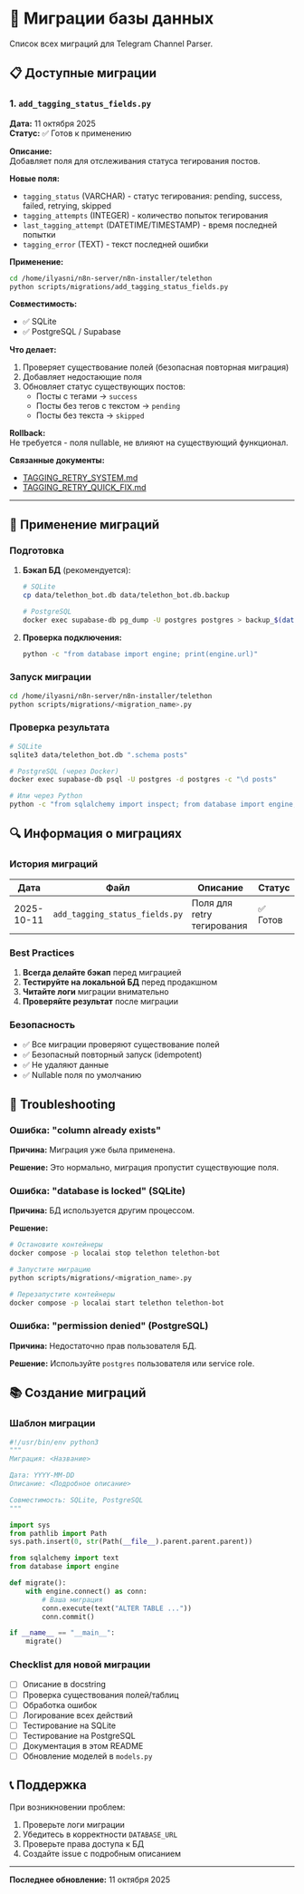 # 🔄 Миграции базы данных

Список всех миграций для Telegram Channel Parser.

## 📋 Доступные миграции

### 1. `add_tagging_status_fields.py`

**Дата:** 11 октября 2025  
**Статус:** ✅ Готов к применению

**Описание:**  
Добавляет поля для отслеживания статуса тегирования постов.

**Новые поля:**
- `tagging_status` (VARCHAR) - статус тегирования: pending, success, failed, retrying, skipped
- `tagging_attempts` (INTEGER) - количество попыток тегирования
- `last_tagging_attempt` (DATETIME/TIMESTAMP) - время последней попытки
- `tagging_error` (TEXT) - текст последней ошибки

**Применение:**
```bash
cd /home/ilyasni/n8n-server/n8n-installer/telethon
python scripts/migrations/add_tagging_status_fields.py
```

**Совместимость:**
- ✅ SQLite
- ✅ PostgreSQL / Supabase

**Что делает:**
1. Проверяет существование полей (безопасная повторная миграция)
2. Добавляет недостающие поля
3. Обновляет статус существующих постов:
   - Посты с тегами → `success`
   - Посты без тегов с текстом → `pending`
   - Посты без текста → `skipped`

**Rollback:**  
Не требуется - поля nullable, не влияют на существующий функционал.

**Связанные документы:**
- [TAGGING_RETRY_SYSTEM.md](../../docs/features/TAGGING_RETRY_SYSTEM.md)
- [TAGGING_RETRY_QUICK_FIX.md](../../TAGGING_RETRY_QUICK_FIX.md)

---

## 🚀 Применение миграций

### Подготовка

1. **Бэкап БД** (рекомендуется):
   ```bash
   # SQLite
   cp data/telethon_bot.db data/telethon_bot.db.backup
   
   # PostgreSQL
   docker exec supabase-db pg_dump -U postgres postgres > backup_$(date +%Y%m%d).sql
   ```

2. **Проверка подключения:**
   ```bash
   python -c "from database import engine; print(engine.url)"
   ```

### Запуск миграции

```bash
cd /home/ilyasni/n8n-server/n8n-installer/telethon
python scripts/migrations/<migration_name>.py
```

### Проверка результата

```bash
# SQLite
sqlite3 data/telethon_bot.db ".schema posts"

# PostgreSQL (через Docker)
docker exec supabase-db psql -U postgres -d postgres -c "\d posts"

# Или через Python
python -c "from sqlalchemy import inspect; from database import engine; print(inspect(engine).get_columns('posts'))"
```

## 🔍 Информация о миграциях

### История миграций

| Дата | Файл | Описание | Статус |
|------|------|----------|--------|
| 2025-10-11 | `add_tagging_status_fields.py` | Поля для retry тегирования | ✅ Готов |

### Best Practices

1. **Всегда делайте бэкап** перед миграцией
2. **Тестируйте на локальной БД** перед продакшном
3. **Читайте логи** миграции внимательно
4. **Проверяйте результат** после миграции

### Безопасность

- ✅ Все миграции проверяют существование полей
- ✅ Безопасный повторный запуск (idempotent)
- ✅ Не удаляют данные
- ✅ Nullable поля по умолчанию

## 🐛 Troubleshooting

### Ошибка: "column already exists"

**Причина:** Миграция уже была применена.

**Решение:** Это нормально, миграция пропустит существующие поля.

### Ошибка: "database is locked" (SQLite)

**Причина:** БД используется другим процессом.

**Решение:**
```bash
# Остановите контейнеры
docker compose -p localai stop telethon telethon-bot

# Запустите миграцию
python scripts/migrations/<migration_name>.py

# Перезапустите контейнеры
docker compose -p localai start telethon telethon-bot
```

### Ошибка: "permission denied" (PostgreSQL)

**Причина:** Недостаточно прав пользователя БД.

**Решение:** Используйте `postgres` пользователя или service role.

## 📚 Создание миграций

### Шаблон миграции

```python
#!/usr/bin/env python3
"""
Миграция: <Название>

Дата: YYYY-MM-DD
Описание: <Подробное описание>

Совместимость: SQLite, PostgreSQL
"""

import sys
from pathlib import Path
sys.path.insert(0, str(Path(__file__).parent.parent.parent))

from sqlalchemy import text
from database import engine

def migrate():
    with engine.connect() as conn:
        # Ваша миграция
        conn.execute(text("ALTER TABLE ..."))
        conn.commit()

if __name__ == "__main__":
    migrate()
```

### Checklist для новой миграции

- [ ] Описание в docstring
- [ ] Проверка существования полей/таблиц
- [ ] Обработка ошибок
- [ ] Логирование всех действий
- [ ] Тестирование на SQLite
- [ ] Тестирование на PostgreSQL
- [ ] Документация в этом README
- [ ] Обновление моделей в `models.py`

## 📞 Поддержка

При возникновении проблем:
1. Проверьте логи миграции
2. Убедитесь в корректности `DATABASE_URL`
3. Проверьте права доступа к БД
4. Создайте issue с подробным описанием

---

**Последнее обновление:** 11 октября 2025

